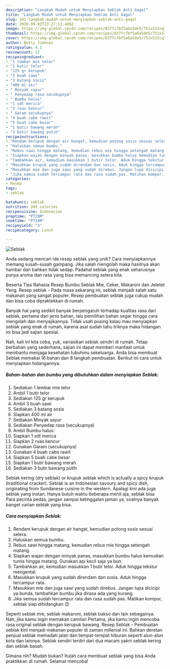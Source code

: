 ```yaml
---
description: "Langkah Mudah untuk Menyiapkan Seblak Anti Gagal"
title: "Langkah Mudah untuk Menyiapkan Seblak Anti Gagal"
slug: 341-langkah-mudah-untuk-menyiapkan-seblak-anti-gagal
date: 2020-09-02T13:27:11.409Z
image: https://img-global.cpcdn.com/recipes/837fc7bf5a6a5de5/751x532cq70/seblak-foto-resep-utama.jpg
thumbnail: https://img-global.cpcdn.com/recipes/837fc7bf5a6a5de5/751x532cq70/seblak-foto-resep-utama.jpg
cover: https://img-global.cpcdn.com/recipes/837fc7bf5a6a5de5/751x532cq70/seblak-foto-resep-utama.jpg
author: Betty Jimenez
ratingvalue: 4.1
reviewcount: 12
recipeingredient:
- "1 lembar mie telor"
- "1 butir telor"
- "125 gr kerupuk"
- "3 buah sawi"
- "3 batang sosis"
- "400 ml air"
- " Minyak sayur"
- " Penyedap rasa secukupnya"
- " Bumbu halus"
- "1 sdt merica"
- "2 ruas kencur"
- " Garam secukupnya"
- "4 buah cabe rawit"
- "5 buah cabe besar"
- "1 butir bawang merah"
- "3 butir bawang putih"
recipeinstructions:
- "Rendam kerupuk dengan air hangat, kemudian potong sosis sesuai selera."
- "Haluskan semua bumbu."
- "Rebus sawi hingga matang, kemudian rebus mie hingga setengah matang."
- "Siapkan wajan dengan minyak panas, masukkan bumbu halus kemudian tumis hingga matang. Gunakan api kecil saja ya bun."
- "Tambahkan air, kemudian masukkan 1 butir telor. Aduk hingga tekstur mengental."
- "Masukkan krupuk yang sudah direndam dan sosis. Aduk hingga tercampur rata."
- "Masukkan mie dan juga sawi yang sudah direbus. Jangan lupa dicicipi ya bunda, tambahkan bumbu jika dirasa ada yang kurang."
- "Jika semua sudah tercampur rata dan rasa sudah pas. Matikan kompor, seblak siap dihidangkan 😊"
categories:
- Resep
tags:
- seblak

katakunci: seblak 
nutrition: 203 calories
recipecuisine: Indonesian
preptime: "PT29M"
cooktime: "PT34M"
recipeyield: "3"
recipecategory: Lunch

---
```



![Seblak](https://img-global.cpcdn.com/recipes/837fc7bf5a6a5de5/751x532cq70/seblak-foto-resep-utama.jpg)

Anda sedang mencari ide resep seblak yang unik? Cara menyiapkannya memang susah-susah gampang. Jika salah mengolah maka hasilnya akan hambar dan bahkan tidak sedap. Padahal seblak yang enak seharusnya punya aroma dan rasa yang bisa memancing selera kita.

Beserta Tips Rahasia Resep Bumbu Seblak Mie, Ceker, Makaroni dan Jeletet Yang. Resep seblak - Pada masa sekarang ini, seblak menjadi salah satu makanan yang sangat populer. Resep pembuatan seblak juga cukup mudah dan bisa coba dipraktekkan di rumah.

Banyak hal yang sedikit banyak berpengaruh terhadap kualitas rasa dari seblak, pertama dari jenis bahan, lalu pemilihan bahan segar hingga cara mengolah dan menyajikannya. Tidak usah pusing kalau mau menyiapkan seblak yang enak di rumah, karena asal sudah tahu triknya maka hidangan ini bisa jadi sajian spesial.


Nah, kali ini kita coba, yuk, variasikan seblak sendiri di rumah. Tetap berbahan yang sederhana, sajian ini dapat memberi manfaat untuk membantu menjaga kesehatan tubuhmu sekeluarga. Anda bisa membuat Seblak memakai 16 bahan dan 8 langkah pembuatan. Berikut ini cara untuk menyiapkan hidangannya.

<!--inarticleads1-->

##### Bahan-bahan dan bumbu yang dibutuhkan dalam menyiapkan Seblak:

1. Sediakan 1 lembar mie telor
1. Ambil 1 butir telor
1. Sediakan 125 gr kerupuk
1. Ambil 3 buah sawi
1. Sediakan 3 batang sosis
1. Siapkan 400 ml air
1. Sediakan  Minyak sayur
1. Sediakan  Penyedap rasa (secukupnya)
1. Ambil  Bumbu halus:
1. Siapkan 1 sdt merica
1. Siapkan 2 ruas kencur
1. Gunakan  Garam (secukupnya)
1. Gunakan 4 buah cabe rawit
1. Siapkan 5 buah cabe besar
1. Siapkan 1 butir bawang merah
1. Sediakan 3 butir bawang putih


Seblak kering (dry seblak) or krupuk seblak which is actually a spicy krupuk (traditional cracker). Seblak is an Indonesian savoury and spicy dish, originating from Sundanese cuisine in the western. Apalagi kini ada juga seblak yang instan. Hanya butuh waktu beberapa menit aja, seblak bisa Para pecinta pedas, jangan sampai ketinggalan jaman ya, soalnya banyak banget varian seblak yang bisa. 

<!--inarticleads2-->

##### Cara menyiapkan Seblak:

1. Rendam kerupuk dengan air hangat, kemudian potong sosis sesuai selera.
1. Haluskan semua bumbu.
1. Rebus sawi hingga matang, kemudian rebus mie hingga setengah matang.
1. Siapkan wajan dengan minyak panas, masukkan bumbu halus kemudian tumis hingga matang. Gunakan api kecil saja ya bun.
1. Tambahkan air, kemudian masukkan 1 butir telor. Aduk hingga tekstur mengental.
1. Masukkan krupuk yang sudah direndam dan sosis. Aduk hingga tercampur rata.
1. Masukkan mie dan juga sawi yang sudah direbus. Jangan lupa dicicipi ya bunda, tambahkan bumbu jika dirasa ada yang kurang.
1. Jika semua sudah tercampur rata dan rasa sudah pas. Matikan kompor, seblak siap dihidangkan 😊


Seperti seblak mie, seblak makaroni, seblak bakso dan lain sebagainya. Nah, jika kamu ingin memakan camilan Pertama, jika kamu ingin mencoba rasa original seblak dengan kerupuk bawang. Resep Seblak - Pembuatan seblak kini menjadi makanan populer di zaman millenial ini. Bahkan deretan penjual seblak memadati jalan dan tempat-tempat hiburan seperti alun-alun kota dan lainnya. Seblak sendiri terdiri dari dua macam yakni seblak kering dan seblak basah. 

Gimana nih? Mudah bukan? Itulah cara membuat seblak yang bisa Anda praktikkan di rumah. Selamat mencoba!
